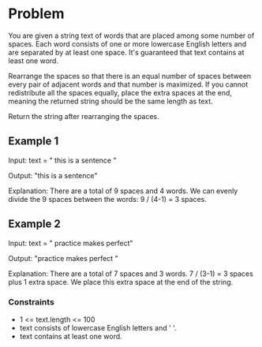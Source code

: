 # Problem

You are given a string text of words that are placed among some number of spaces. Each word consists of one or more lowercase English letters and are separated by at least one space. It's guaranteed that text contains at least one word.

Rearrange the spaces so that there is an equal number of spaces between every pair of adjacent words and that number is maximized. If you cannot redistribute all the spaces equally, place the extra spaces at the end, meaning the returned string should be the same length as text.

Return the string after rearranging the spaces.

## Example 1

Input: text = "  this   is  a sentence "

Output: "this   is   a   sentence"

Explanation: There are a total of 9 spaces and 4 words. We can evenly divide the 9 spaces between the words: 9 / (4-1) = 3 spaces.

## Example 2

Input: text = " practice   makes   perfect"

Output: "practice   makes   perfect "

Explanation: There are a total of 7 spaces and 3 words. 7 / (3-1) = 3 spaces plus 1 extra space. We place this extra space at the end of the string.
 
### Constraints

- 1 <= text.length <= 100
- text consists of lowercase English letters and ' '.
- text contains at least one word.
